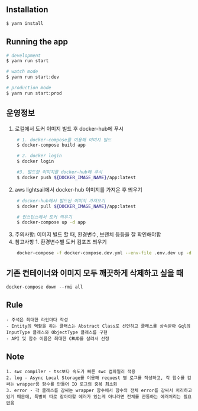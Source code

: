 ## Installation

```bash
$ yarn install
```

## Running the app

```bash
# development
$ yarn run start

# watch mode
$ yarn run start:dev

# production mode
$ yarn run start:prod
```

## 운영정보

1. 로컬에서 도커 이미지 빌드 후 docker-hub에 푸시

```bash
    # 1. docker-compose를 이용해 이미지 빌드
    $ docker-compose build app

    # 2. docker login
    $ docker login

    #3. 빌드한 이미지를 docker-hub에 푸시
    $ docker push ${DOCKER_IMAGE_NAME}/app:latest
```

2. aws lightsail에서 docker-hub 이미지를 가져온 후 띄우기

```bash
    # docker-hub에서 빌드된 이미지 가져오기
    $ docker pull ${DOCKER_IMAGE_NAME}/app:latest

    # 인스턴스에서 도커 띄우기
    $ docker-compose up -d app
```

3. 주의사항: 이미지 빌드 할 때, 환경변수, 브랜치 등등을 잘 확인해야함
4. 참고사항 1. 환경변수별 도커 컴포즈 띄우기

```bash
    docker-compose -f docker-compose.dev.yml --env-file .env.dev up -d --build
```

## 기존 컨테이너와 이미지 모두 깨끗하게 삭제하고 싶을 때

```
docker-compose down --rmi all
```

## Rule

```
- 주석은 최대한 라인마다 작성
- Entity의 역할을 하는 클래스는 Abstract Class로 선언하고 클래스를 상속받아 Gql의 InputType 클래스와 ObjectType 클래스를 구현
- API 및 함수 이름은 최대한 CRUD를 살려서 선정
```

## Note

```
1. swc compiler - tsc보다 속도가 빠른 swc 컴파일러 적용
2. log - Async Local Storage를 이용해 request 별 로그를 작성하고, 각 함수를 감싸는 wrapper용 함수를 만들어 IO 로그의 중복 최소화
3. error - 각 클래스를 감싸는 wrapper 함수에서 함수의 전체 error를 감싸서 처리하고 있기 때문에, 특별히 따로 잡아야할 에러가 있는게 아니라면 전체를 관통하는 에러처리는 필요없음
```
